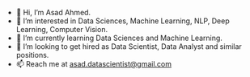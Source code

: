 - 👋 Hi, I’m Asad Ahmed.
- 👀 I’m interested in Data Sciences, Machine Learning, NLP, Deep Learning, Computer Vision.
- 🌱 I’m currently learning Data Sciences and Machine Learning.
- 💞️ I’m looking to get hired as Data Scientist, Data Analyst and similar positions.
- 📫 Reach me at asad.datascientist@gmail.com

<!---
Asad-DataScientist/Asad-DataScientist is a ✨ special ✨ repository because its `README.md` (this file) appears on your GitHub profile.
You can click the Preview link to take a look at your changes.
--->
